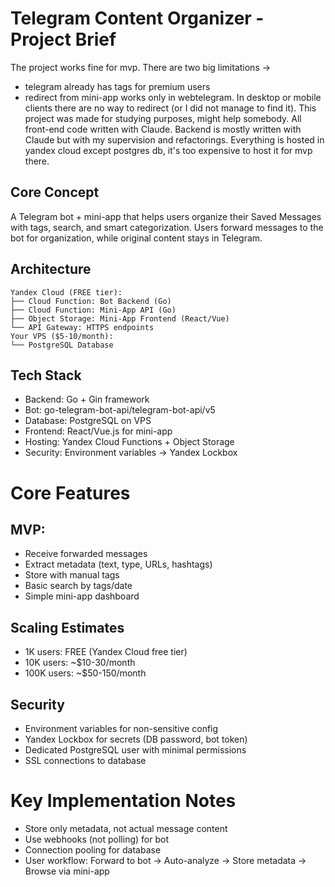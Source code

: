 
# Telegram Content Organizer - Project Brief
The project works fine for mvp. 
There are two big limitations ->
- telegram already has tags for premium users
- redirect from mini-app works only in webtelegram. In desktop or mobile clients there are no way to redirect (or I did not manage to find it).
This project was made for studying purposes, might help somebody. All front-end code written with Claude. Backend is mostly written with Claude but with my supervision and refactorings.
Everything is hosted in yandex cloud except postgres db, it's too expensive to host it for mvp there.

## Core Concept

A Telegram bot + mini-app that helps users organize their Saved Messages with tags, search, and smart categorization. Users forward messages to the bot for organization, while original content stays in Telegram.

## Architecture
```
Yandex Cloud (FREE tier):
├── Cloud Function: Bot Backend (Go)
├── Cloud Function: Mini-App API (Go) 
├── Object Storage: Mini-App Frontend (React/Vue)
└── API Gateway: HTTPS endpoints
Your VPS ($5-10/month):
└── PostgreSQL Database
```

## Tech Stack


- Backend: Go + Gin framework
- Bot: go-telegram-bot-api/telegram-bot-api/v5
- Database: PostgreSQL on VPS
- Frontend: React/Vue.js for mini-app
- Hosting: Yandex Cloud Functions + Object Storage
- Security: Environment variables → Yandex Lockbox

# Core Features

## MVP:

- Receive forwarded messages
- Extract metadata (text, type, URLs, hashtags)
- Store with manual tags
- Basic search by tags/date
- Simple mini-app dashboard

## Scaling Estimates

- 1K users: FREE (Yandex Cloud free tier)
- 10K users: ~$10-30/month
- 100K users: ~$50-150/month

## Security

- Environment variables for non-sensitive config
- Yandex Lockbox for secrets (DB password, bot token)
- Dedicated PostgreSQL user with minimal permissions
- SSL connections to database

# Key Implementation Notes

- Store only metadata, not actual message content
- Use webhooks (not polling) for bot
- Connection pooling for database
- User workflow: Forward to bot → Auto-analyze → Store metadata → Browse via mini-app
